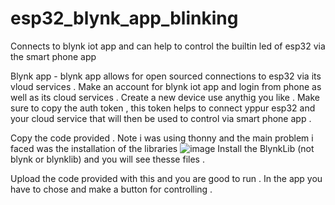 # esp32_blynk_app_blinking
Connects to blynk iot app and can help to control the builtin led of esp32 via the smart phone app

Blynk app - blynk app allows for open sourced connections to esp32 via its vloud services . Make an account for blynk iot app and login from phone as well as its cloud services . Create a new device use anythig you like . Make sure to copy the auth token , this token helps to connect yppur esp32 and your cloud service that will then be used to control via smart phone app . 

Copy the code provided . Note i was using thonny and the main problem i faced was the installation of the libraries
![image](https://github.com/western-retort/esp32_blynk_app_blinking/assets/97237720/505be0e6-765e-4a36-bbbe-6af5a56c34ca)
Install the BlynkLib (not blynk or blynklib) and you will see thesse files . 

Upload the code provided with this and you are good to run . In the app you have to chose and make a button for controlling . 
